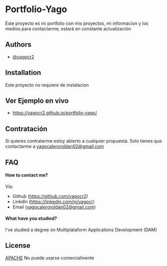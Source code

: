 
# Portfolio-Yago

Este proyecto es mi portfolio con mis proyectos, mi informacion y los medios para contactarme, estará en constante actualización


## Authors

- [@yagocr2](https://github.com/yagocr2)


## Installation

Este proyecto no requiere de instalacion

## Ver Ejemplo en vivo
- https://yagocr2.github.io/portfolio-yago/
  
## Contratación
Si quieres contratarme estoy abierto a cualquier propuesta.
Solo tienes que contactarme a yagocaleroroldan02@gmail.com

## FAQ

#### How to contact me?

Via: 
- Github (https://github.com/yagocr2)
- Linkdln (https://linkedin.com/in/yagocr)
- Email (yagocaleroroldan02@gmail.com)

#### What have you studied?

I've studied a degree on Multiplataform Applications Development (DAM)

## License

[APACHE](https://choosealicense.com/licenses/apache/)
No puede usarse comercialmente

